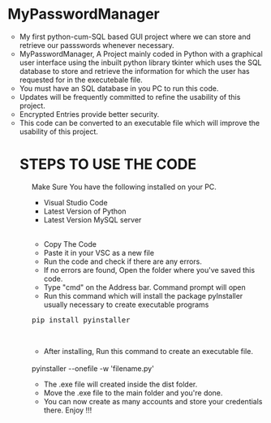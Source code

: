 # MyPasswordManager
<body>
  <ul type='circle'>
    <li>My first python-cum-SQL based GUI project where we can store and retrieve our passswords whenever necessary.</li>
 <li>MyPasswordManager, A Project mainly coded in Python with a graphical user interface using the inbuilt python library tkinter which uses the SQL database to store and retrieve the information for which the user has requested for in the executebale file.</li> 
 <li>You must have an SQL database in you PC to run this code.</li> 
 <li>Updates will be frequently committed to refine the usability of this project.</li>
 <li>Encrypted Entries provide better security.</li>
 <li>This code can be converted to an executable file which will improve the usability of this project.</li>


  <h1>STEPS TO USE THE CODE</h1>
  <ul type='disc'>
   Make Sure You have the following installed on your PC.
    <ul><li>Visual Studio Code</li>
      <li>Latest Version of Python</li>
      <li>Latest Version MySQL server</li></ul>
    <br>
    <ul type='circle'><li>Copy The Code</li>
    <li>Paste it in your VSC as a new file</li>
   <li> Run the code and check if there are any errors.</li>
    <li>If no errors are found, Open the folder where you've saved this code.</li>
   <li> Type "cmd" on the Address bar. Command prompt will open</li>
    <li>Run this command which will install the package pyInstaller usually necessary to create executable programs</li></ul>
    <pre>pip install pyinstaller</pre>
    <br>
    <ul type='circle'>
     <li>After installing, Run this command to create an executable file.</li></ul>
     <br>
      pyinstaller --onefile -w 'filename.py'
    <ul type='circle'><li>The .exe file will created inside the dist folder.</li>
     <li>Move the .exe file to the main folder and you're done.</li>
       <li> You can now create as many accounts and store your credentials there. Enjoy !!!</li></ul>
